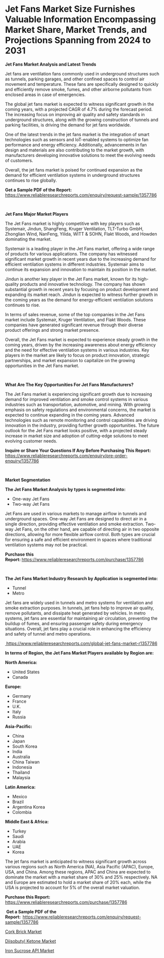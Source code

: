 <p><h1>Jet Fans Market Size Furnishes Valuable Information Encompassing Market Share, Market Trends, and Projections Spanning from 2024 to 2031</h1></p><p><strong>Jet Fans Market Analysis and Latest Trends</strong></p>
<p><p>Jet fans are ventilation fans commonly used in underground structures such as tunnels, parking garages, and other confined spaces to control air movement and temperature. These fans are specifically designed to quickly and efficiently remove smoke, fumes, and other airborne pollutants from enclosed areas in case of emergencies.</p><p>The global jet fans market is expected to witness significant growth in the coming years, with a projected CAGR of 4.7% during the forecast period. The increasing focus on improving air quality and safety standards in underground structures, along with the growing construction of tunnels and parking facilities, is driving the demand for jet fans worldwide.</p><p>One of the latest trends in the jet fans market is the integration of smart technologies such as sensors and IoT-enabled systems to optimize fan performance and energy efficiency. Additionally, advancements in fan design and materials are also contributing to the market growth, with manufacturers developing innovative solutions to meet the evolving needs of customers.</p><p>Overall, the jet fans market is poised for continued expansion as the demand for efficient ventilation systems in underground structures continues to rise globally.</p></p>
<p><strong>Get a Sample PDF of the Report:&nbsp;</strong> <a href="https://www.reliableresearchreports.com/enquiry/request-sample/1357786">https://www.reliableresearchreports.com/enquiry/request-sample/1357786</a></p>
<p>&nbsp;</p>
<p><strong>Jet Fans Major Market Players</strong></p>
<p><p>The Jet Fans market is highly competitive with key players such as Systemair, Jindun, ShangFeng, Kruger Ventilation, TLT-Turbo GmbH, Zhonglian Wind, NanFeng, Yilida, WITT & SOHN, Flakt Woods, and Howden dominating the market.</p><p>Systemair is a leading player in the Jet Fans market, offering a wide range of products for various applications. The company has witnessed significant market growth in recent years due to the increasing demand for efficient ventilation systems in different industries. Systemair aims to continue its expansion and innovation to maintain its position in the market.</p><p>Jindun is another key player in the Jet Fans market, known for its high-quality products and innovative technology. The company has shown substantial growth in recent years by focusing on product development and expanding its market reach. Jindun is expected to witness further growth in the coming years as the demand for energy-efficient ventilation solutions continues to rise.</p><p>In terms of sales revenue, some of the top companies in the Jet Fans market include Systemair, Kruger Ventilation, and Flakt Woods. These companies have generated significant revenue through their diverse product offerings and strong market presence.</p><p>Overall, the Jet Fans market is expected to experience steady growth in the coming years, driven by the increasing awareness about energy efficiency and the need for effective ventilation systems in various industries. Key players in the market are likely to focus on product innovation, strategic partnerships, and market expansion to capitalize on the growing opportunities in the Jet Fans market.</p></p>
<p>&nbsp;</p>
<p><strong>What Are The Key Opportunities For Jet Fans Manufacturers?</strong></p>
<p><p>The Jet Fans market is experiencing significant growth due to increasing demand for improved ventilation and smoke control systems in various industries such as transportation, automotive, and mining. With growing emphasis on safety regulations and environmental concerns, the market is expected to continue expanding in the coming years. Advanced technologies such as remote monitoring and control capabilities are driving innovation in the industry, providing further growth opportunities. The future outlook for the Jet Fans market looks positive, with a projected steady increase in market size and adoption of cutting-edge solutions to meet evolving customer needs.</p></p>
<p><strong>Inquire or Share Your Questions If Any Before Purchasing This Report:</strong> <a href="https://www.reliableresearchreports.com/enquiry/pre-order-enquiry/1357786">https://www.reliableresearchreports.com/enquiry/pre-order-enquiry/1357786</a></p>
<p>&nbsp;</p>
<p><strong>Market Segmentation</strong></p>
<p><strong>The Jet Fans Market Analysis by types is segmented into:</strong></p>
<p><ul><li>One-way Jet Fans</li><li>Two-way Jet Fans</li></ul></p>
<p><p>Jet Fans are used in various markets to manage airflow in tunnels and underground spaces. One-way Jet Fans are designed to direct air in a single direction, providing effective ventilation and smoke extraction. Two-way Jet Fans, on the other hand, are capable of directing air in two opposite directions, allowing for more flexible airflow control. Both types are crucial for ensuring a safe and efficient environment in spaces where traditional ventilation systems may not be practical.</p></p>
<p><strong>Purchase this Report:&nbsp;</strong><a href="https://www.reliableresearchreports.com/purchase/1357786">https://www.reliableresearchreports.com/purchase/1357786</a></p>
<p>&nbsp;</p>
<p><strong>The Jet Fans Market Industry Research by Application is segmented into:</strong></p>
<p><ul><li>Tunnel</li><li>Metro</li></ul></p>
<p><p>Jet fans are widely used in tunnels and metro systems for ventilation and smoke extraction purposes. In tunnels, jet fans help to improve air quality, remove pollutants, and dissipate heat generated by vehicles. In metro systems, jet fans are essential for maintaining air circulation, preventing the buildup of fumes, and ensuring passenger safety during emergency situations. Overall, jet fans play a crucial role in enhancing the efficiency and safety of tunnel and metro operations.</p></p>
<p><a href="https://www.reliableresearchreports.com/global-jet-fans-market-r1357786">&nbsp;https://www.reliableresearchreports.com/global-jet-fans-market-r1357786</a></p>
<p><strong>In terms of Region, the Jet Fans Market Players available by Region are:</strong></p>
<p>
    <p> <strong> North America: </strong>
        <ul>
            <li>United States</li>
            <li>Canada</li>
        </ul>
        </p> 
    <p> <strong> Europe: </strong>
        <ul>
            <li>Germany</li>
            <li>France</li>
            <li>U.K.</li>
            <li>Italy</li>
            <li>Russia</li>
        </ul>
        </p> 
    <p> <strong> Asia-Pacific: </strong>
        <ul>
            <li>China</li>
            <li>Japan</li>
            <li>South Korea</li>
            <li>India</li>
            <li>Australia</li>
            <li>China Taiwan</li>
            <li>Indonesia</li>
            <li>Thailand</li>
            <li>Malaysia</li>
        </ul>
        </p> 
    <p> <strong> Latin America: </strong>
        <ul>
            <li>Mexico</li>
            <li>Brazil</li>
            <li>Argentina Korea</li>
            <li>Colombia</li>
        </ul>
        </p> 
    <p> <strong> Middle East & Africa: </strong>
        <ul>
            <li>Turkey</li>
            <li>Saudi</li>
            <li>Arabia</li>
            <li>UAE</li>
            <li>Korea</li>
        </ul>
    </p>
    </p>
<p><p>The jet fans market is anticipated to witness significant growth across various regions such as North America (NA), Asia Pacific (APAC), Europe, USA, and China. Among these regions, APAC and China are expected to dominate the market with a market share of 30% and 25% respectively. NA and Europe are estimated to hold a market share of 20% each, while the USA is projected to account for 5% of the overall market valuation.</p></p>
<p><strong>Purchase this Report: </strong><a href="https://www.reliableresearchreports.com/purchase/1357786">https://www.reliableresearchreports.com/purchase/1357786</a></p>
<p>&nbsp;<strong>Get a Sample PDF of the Report:&nbsp;&nbsp;</strong><a href="https://www.reliableresearchreports.com/enquiry/request-sample/1357786">https://www.reliableresearchreports.com/enquiry/request-sample/1357786</a></p>
<p><strong></strong></p>
<p><p><a href="https://www.linkedin.com/pulse/cork-brick-market-size-reflecting-forecast-till-2031-type-37rme?trackingId=7lL%2BdeiVZu73j7fU9HH0dQ%3D%3D">Cork Brick Market</a></p><p><a href="https://www.linkedin.com/pulse/diisobutyl-ketone-market-size-share-amp-trends-analysis-tco8e?trackingId=zcftqDT96%2BiRYgZu1JvVew%3D%3D">Diisobutyl Ketone Market</a></p><p><a href="https://www.linkedin.com/pulse/iron-sucrose-api-market-furnish-information-size-share-dynamics-2ec3e?trackingId=cVyFdoTtuNxUdZj4qZr2nA%3D%3D">Iron Sucrose API Market</a></p></p>